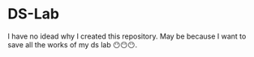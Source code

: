 # DS-Lab


I have no idead why I created this repository. May be because I want to save all the works of my ds lab 😶😶😶.
